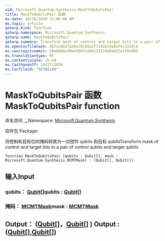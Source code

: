 ```yaml
---
uid: Microsoft.Quantum.Synthesis.MaskToQubitsPair
title: MaskToQubitsPair 函数
ms.date: 10/26/2020 12:00:00 AM
ms.topic: article
qsharp.kind: function
qsharp.namespace: Microsoft.Quantum.Synthesis
qsharp.name: MaskToQubitsPair
qsharp.summary: Transform mask of control and target bits to a pair of control qubits and target qubits
ms.openlocfilehash: 9b7cc6b17a3ba70c91e2f714bb29a4af4c322dc0
ms.sourcegitcommit: 29e0d88a30e4166fa580132124b0eb57e1f0e986
ms.translationtype: MT
ms.contentlocale: zh-CN
ms.lasthandoff: 10/27/2020
ms.locfileid: "92701148"
---
```

# <a name="masktoqubitspair-function"></a><span data-ttu-id="cf6a0-102">MaskToQubitsPair 函数</span><span class="sxs-lookup"><span data-stu-id="cf6a0-102">MaskToQubitsPair function</span></span>

<span data-ttu-id="cf6a0-103">命名空间 [：](xref:Microsoft.Quantum.Synthesis)</span><span class="sxs-lookup"><span data-stu-id="cf6a0-103">Namespace: [Microsoft.Quantum.Synthesis](xref:Microsoft.Quantum.Synthesis)</span></span>

<span data-ttu-id="cf6a0-104">软件包 [](https://nuget.org/packages/)</span><span class="sxs-lookup"><span data-stu-id="cf6a0-104">Package: [](https://nuget.org/packages/)</span></span>


<span data-ttu-id="cf6a0-105">将控制和目标位的掩码转换为一对控件 qubits 和目标 qubits</span><span class="sxs-lookup"><span data-stu-id="cf6a0-105">Transform mask of control and target bits to a pair of control qubits and target qubits</span></span>

```qsharp
function MaskToQubitsPair (qubits : Qubit[], mask : Microsoft.Quantum.Synthesis.MCMTMask) : (Qubit[], Qubit[])
```


## <a name="input"></a><span data-ttu-id="cf6a0-106">输入</span><span class="sxs-lookup"><span data-stu-id="cf6a0-106">Input</span></span>

### <a name="qubits--qubit"></a><span data-ttu-id="cf6a0-107">qubits： [Qubit](xref:microsoft.quantum.lang-ref.qubit)[]</span><span class="sxs-lookup"><span data-stu-id="cf6a0-107">qubits : [Qubit](xref:microsoft.quantum.lang-ref.qubit)[]</span></span>




### <a name="mask--mcmtmask"></a><span data-ttu-id="cf6a0-108">掩码： [MCMTMask](xref:Microsoft.Quantum.Synthesis.MCMTMask)</span><span class="sxs-lookup"><span data-stu-id="cf6a0-108">mask : [MCMTMask](xref:Microsoft.Quantum.Synthesis.MCMTMask)</span></span>





## <a name="output--qubitqubit"></a><span data-ttu-id="cf6a0-109">Output： ([Qubit](xref:microsoft.quantum.lang-ref.qubit)[]，[Qubit](xref:microsoft.quantum.lang-ref.qubit)[] ) </span><span class="sxs-lookup"><span data-stu-id="cf6a0-109">Output : ([Qubit](xref:microsoft.quantum.lang-ref.qubit)[],[Qubit](xref:microsoft.quantum.lang-ref.qubit)[])</span></span>

